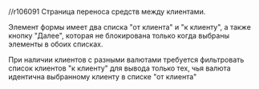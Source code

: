 //r106091 
Страница переноса средств между клиентами.

Элемент формы имеет два списка "от клиента" и "к клиенту", а также кнопку "Далее", которая не блокирована только когда
выбраны элементы в обоих списках.

При наличии клиентов с разными валютами требуется фильтровать список клиентов "к клиенту" для вывода только тех,
чья валюта идентична выбранному клиенту в списке "от клиента"
